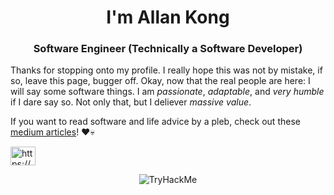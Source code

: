 <h1 align="center">I'm Allan Kong</h1>
<h3 align="center">Software Engineer (Technically a Software Developer)</h3>

Thanks for stopping onto my profile. I really hope this was not by mistake, if so, leave this page, bugger off. Okay, now that the real people are here: I will say some software things. I am _passionate_, _adaptable_, and _very humble_ if I dare say so. Not only that, but I deliever _massive value_. 

If you want to read software and life advice by a pleb, check out these [medium articles](https://medium.com/@allankong)! ❤💀

<p align="left">
<a href="https://www.linkedin.com/in/allankoder/" target="blank"><img align="center" src="https://raw.githubusercontent.com/rahuldkjain/github-profile-readme-generator/master/src/images/icons/Social/linked-in-alt.svg" alt="https://www.linkedin.com/in/allankoder/" height="30" width="40" /></a>
</p>

<p align="center">
<img src="https://tryhackme-badges.s3.amazonaws.com/SadBread.png" alt="TryHackMe">
</p>
